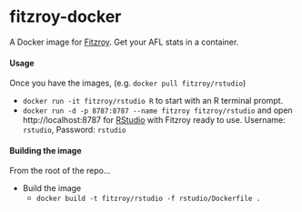 # fitzroy-docker

A Docker image for [Fitzroy](https://github.com/jimmyday12/fitzRoy).  Get your AFL stats in a container.


#### Usage
 
Once you have the images, (e.g. `docker pull fitzroy/rstudio`)

* `docker run -it fitzroy/rstudio R` to start with an R terminal prompt.
* `docker run -d -p 8787:8787 --name fitzroy fitzroy/rstudio` and open http://localhost:8787 for [RStudio](https://www.rstudio.com/) with Fitzroy ready to use. Username: `rstudio`, Password: `rstudio`

#### Building the image

From the root of the repo...

* Build the image
    * `docker build -t fitzroy/rstudio -f rstudio/Dockerfile .`
